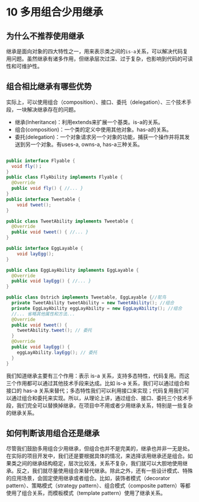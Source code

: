 # 10 多用组合少用继承

## 为什么不推荐使用继承

继承是面向对象的四大特性之一，用来表示类之间的`is-a`关系，可以解决代码复用问题。虽然继承有诸多作用，但继承层次过深、过于复杂，也影响到代码的可读性和可维护性。

## 组合相比继承有哪些优势

实际上，可以使用组合（composition）、接口、委托（delegation）、三个技术手段，一块解决继承存在的问题。

* 继承(Inheritance)：利用extends来扩展一个基类。is-a的关系。
* 组合(composition)：一个类的定义中使用其他对象。has-a的关系。
* 委托(delegation)：一个对象请求另一个对象的功能，捕获一个操作并将其发送到另一个对象。有uses-a, owns-a, has-a三种关系。

```java

public interface Flyable {
  void fly()；
}
public class FlyAbility implements Flyable {
  @Override
  public void fly() { //... }
}
public interface Tweetable { 
    void tweet();
}

public class TweetAbility implements Tweetable {
  @Override
  public void tweet() { //... }
}

public interface EggLayable { 
    void layEgg();
}

public class EggLayAbility implements EggLayable {
  @Override
  public void layEgg() { //... }
}

public class Ostrich implements Tweetable, EggLayable {//鸵鸟
  private TweetAbility tweetAbility = new TweetAbility(); //组合
  private EggLayAbility eggLayAbility = new EggLayAbility(); //组合
  //... 省略其他属性和方法...
  @Override
  public void tweet() {
    tweetAbility.tweet(); // 委托
  }
  @Override
  public void layEgg() {
    eggLayAbility.layEgg(); // 委托
  }
}
```

我们知道继承主要有三个作用：表示 is-a 关系，支持多态特性，代码复用。而这三个作用都可以通过其他技术手段来达成。比如 is-a 关系，我们可以通过组合和接口的 has-a 关系来替代；多态特性我们可以利用接口来实现；代码复用我们可以通过组合和委托来实现。所以，从理论上讲，通过组合、接口、委托三个技术手段，我们完全可以替换掉继承，在项目中不用或者少用继承关系，特别是一些复杂的继承关系。

## 如何判断该用组合还是继承

尽管我们鼓励多用组合少用继承，但组合也并不是完美的，继承也并非一无是处。在实际的项目开发中，我们还是要根据具体的情况，来选择该用继承还是组合。如果类之间的继承结构稳定，层次比较浅，关系不复杂，我们就可以大胆地使用继承。反之，我们就尽量使用组合来替代继承。除此之外，还有一些设计模式、特殊的应用场景，会固定使用继承或者组合。比如，装饰者模式（decorator pattern）、策略模式（strategy pattern）、组合模式（composite pattern）等都使用了组合关系，而模板模式（template pattern）使用了继承关系。
